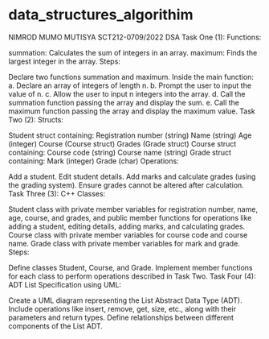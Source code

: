 # data_structures_algorithim
NIMROD MUMO MUTISYA
SCT212-0709/2022
DSA
Task One (1):
Functions:

summation: Calculates the sum of integers in an array.
maximum: Finds the largest integer in the array.
Steps:

Declare two functions summation and maximum.
Inside the main function:
a. Declare an array of integers of length n.
b. Prompt the user to input the value of n.
c. Allow the user to input n integers into the array.
d. Call the summation function passing the array and display the sum.
e. Call the maximum function passing the array and display the maximum value.
Task Two (2):
Structs:

Student struct containing:
Registration number (string)
Name (string)
Age (integer)
Course (Course struct)
Grades (Grade struct)
Course struct containing:
Course code (string)
Course name (string)
Grade struct containing:
Mark (integer)
Grade (char)
Operations:

Add a student.
Edit student details.
Add marks and calculate grades (using the grading system).
Ensure grades cannot be altered after calculation.
Task Three (3):
C++ Classes:

Student class with private member variables for registration number, name, age, course, and grades, and public member functions for operations like adding a student, editing details, adding marks, and calculating grades.
Course class with private member variables for course code and course name.
Grade class with private member variables for mark and grade.
Steps:

Define classes Student, Course, and Grade.
Implement member functions for each class to perform operations described in Task Two.
Task Four (4):
ADT List Specification using UML:

Create a UML diagram representing the List Abstract Data Type (ADT).
Include operations like insert, remove, get, size, etc., along with their parameters and return types.
Define relationships between different components of the List ADT.
